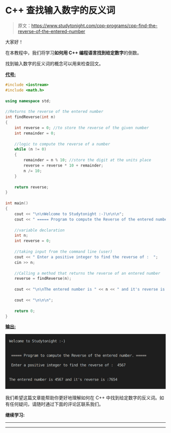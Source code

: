 # C++ 查找输入数字的反义词

> 原文：<https://www.studytonight.com/cpp-programs/cpp-find-the-reverse-of-the-entered-number>

大家好！

在本教程中，我们将学习**如何用 C++ 编程语言找到给定数字**的倒数。

找到输入数字的反义词的概念可以用来检查回文。

<u>**代号:**</u>

```cpp
#include <iostream>
#include <math.h>

using namespace std;

//Returns the reverse of the entered number
int findReverse(int n)
{
    int reverse = 0; //to store the reverse of the given number
    int remainder = 0;

    //logic to compute the reverse of a number
    while (n != 0)
    {
        remainder = n % 10; //store the digit at the units place
        reverse = reverse * 10 + remainder;
        n /= 10;
    }

    return reverse;
}

int main()
{
    cout << "\n\nWelcome to Studytonight :-)\n\n\n";
    cout << " ===== Program to compute the Reverse of the entered number. ===== \n\n";

    //variable declaration
    int n;
    int reverse = 0;

    //taking input from the command line (user)
    cout << " Enter a positive integer to find the reverse of :  ";
    cin >> n;

    //Calling a method that returns the reverse of an entered number
    reverse = findReverse(n);

    cout << "\n\nThe entered number is " << n << " and it's reverse is :" << reverse;

    cout << "\n\n\n";

    return 0;
}
```

<u>**输出:**</u>

![C++ number reverse program output](img/c31a423173669937b7588ec5e225bb11.png)

我们希望这篇文章能帮助你更好地理解如何在 C++ 中找到给定数字的反义词。如有任何疑问，请随时通过下面的评论区联系我们。

**继续学习:**

* * *

* * *